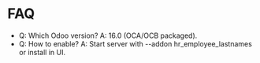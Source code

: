 # FAQ

- Q: Which Odoo version? A: 16.0 (OCA/OCB packaged).
- Q: How to enable? A: Start server with --addon hr_employee_lastnames or install in UI.
